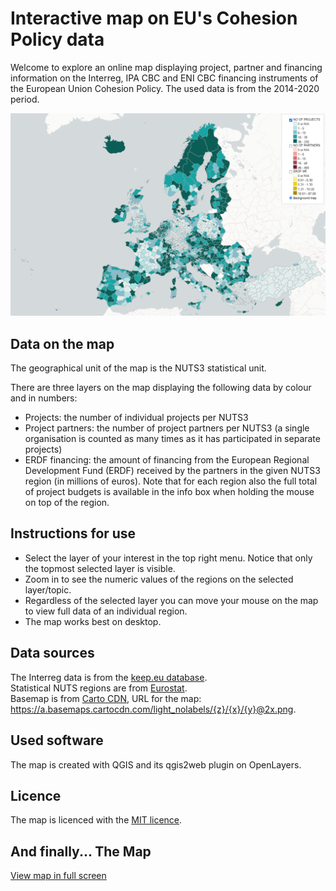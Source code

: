 # Interactive map on EU's Cohesion Policy data

Welcome to explore an online map displaying project, partner and financing information on the Interreg, IPA CBC and ENI CBC financing instruments of the European Union Cohesion Policy.
The used data is from the 2014-2020 period.

[![Click for a full-screen interactive map](images/interreg_map.png)](https://gispocoding.github.io/eu-interreg-map/map.html)  

## Data on the map

The geographical unit of the map is the NUTS3 statistical unit.  

There are three layers on the map displaying the following data by colour and in numbers:
- Projects: the number of individual projects per NUTS3
- Project partners: the number of project partners per NUTS3 (a single organisation is counted as many times as it has participated in separate projects)
- ERDF financing: the amount of financing from the European Regional Development Fund (ERDF) received by the partners in the given NUTS3 region (in millions of euros). Note that for each region also the full total of project budgets is available in the info box when holding the mouse on top of the region.

## Instructions for use

- Select the layer of your interest in the top right menu. Notice that only the topmost selected layer is visible. 
- Zoom in to see the numeric values of the regions on the selected layer/topic.  
- Regardless of the selected layer you can move your mouse on the map to view full data of an individual region.  
- The map works best on desktop.

## Data sources

The Interreg data is from the [keep.eu database](https://keep.eu).  
Statistical NUTS regions are from [Eurostat](https://ec.europa.eu/eurostat/web/gisco/geodata/reference-data/administrative-units-statistical-units/nuts).  
Basemap is from [Carto CDN](https://carto.com/basemaps/), URL for the map: https://a.basemaps.cartocdn.com/light_nolabels/{z}/{x}/{y}@2x.png.

## Used software

The map is created with QGIS and its qgis2web plugin on OpenLayers.

## Licence

The map is licenced with the [MIT licence](https://github.com/git/git-scm.com/blob/main/MIT-LICENSE.txt). 

## And finally... The Map

[View map in full screen](https://gispocoding.github.io/eu-interreg-map/map.html)
